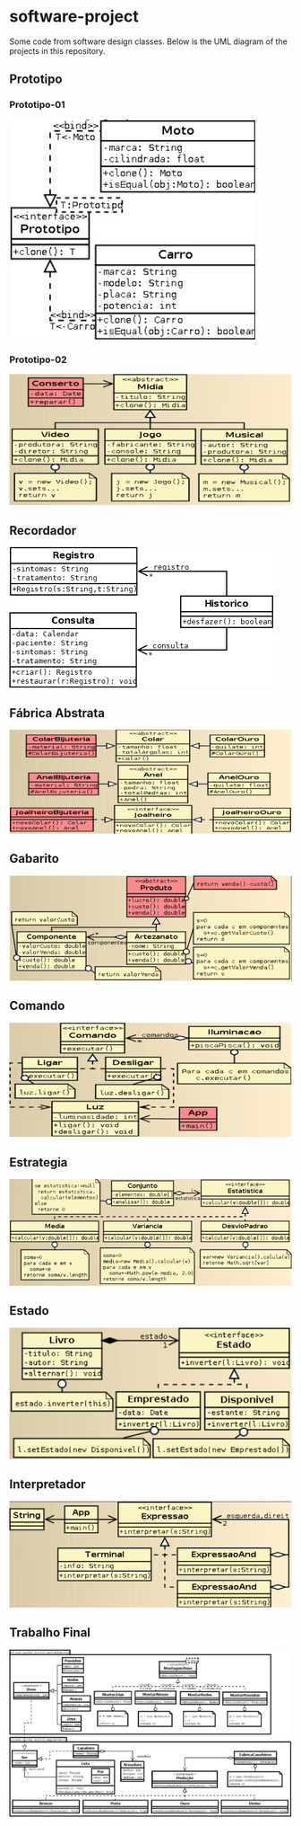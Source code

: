 # software-project
Some code from software design classes. Below is the UML diagram of the projects in this repository.

## Prototipo

### Prototipo-01 

<img src="img/prototipo-01.png"/>

### Prototipo-02

<img src="img/prototipo-02.png"/>

## Recordador

<img src="img/recordador.png"/>

## Fábrica Abstrata

<img src="img/fabrica-abstrata.png"/>

## Gabarito

<img src="img/gabarito.png"/>

## Comando

<img src="img/comando.png"/>

## Estrategia

<img src="img/estrategia.png"/>

## Estado

<img src="img/estado.png"/>

## Interpretador

<img src="img/interpretador.png"/>

## Trabalho Final

<img src="img/trabalho-final.jpeg"/>
